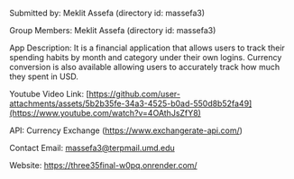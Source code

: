 Submitted by: Meklit Assefa (directory id: massefa3)

Group Members: Meklit Assefa (directory id: massefa3)

App Description: It is a financial application that allows users to track their spending habits by month and category under their own logins. Currency conversion is also available allowing users to accurately track how much they spent in USD.

Youtube Video Link:
[https://github.com/user-attachments/assets/5b2b35fe-34a3-4525-b0ad-550d8b52fa49](https://www.youtube.com/watch?v=4OAthJsZfY8)

API: Currency Exchange (https://www.exchangerate-api.com/)

Contact Email: massefa3@terpmail.umd.edu

Website: https://three35final-w0pq.onrender.com/




